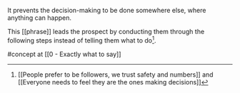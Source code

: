It prevents the decision-making to be done somewhere else, where anything can happen.

This [[phrase]] leads the prospect by conducting them through the following steps instead of telling them what to do[^1].

[^1]: [[People prefer to be followers, we trust safety and numbers]] and [[Everyone needs to feel they are the ones making decisions]]

#concept at [[0 - Exactly what to say]]
